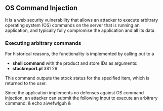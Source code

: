 ## OS Command Injection 
It is a web security vulnerability that allows an attacker to execute arbitrary operating system (OS) commands on the server that is running an application, and typically fully compromise the application and all its data.

### Executing arbitrary commands
For historical reasons, the functionality is implemented by calling out to a 
- **shell command** with the product and store IDs as arguments:
- **stockreport.pl** 381 29
 
 This command outputs the stock status for the specified item, which is returned to the user.

Since the application implements no defenses against OS command injection, an attacker can submit the following input to execute an arbitrary command:
& echo aiwefwlguh &
